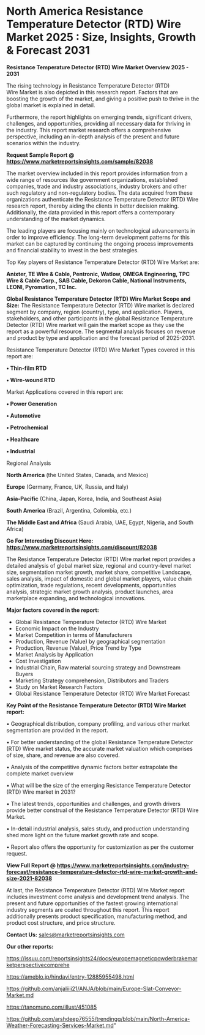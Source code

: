 # North America Resistance Temperature Detector (RTD) Wire Market 2025 : Size, Insights, Growth & Forecast 2031

<Strong> Resistance Temperature Detector (RTD) Wire Market Overview 2025 - 2031</strong>

The rising technology in Resistance Temperature Detector (RTD) Wire Market is also depicted in this research report. Factors that are boosting the growth of the market, and giving a positive push to thrive in the global market is explained in detail.

Furthermore, the report highlights on emerging trends, significant drivers, challenges, and opportunities, providing all necessary data for thriving in the industry. This report market research offers a comprehensive perspective, including an in-depth analysis of the present and future scenarios within the industry.

<strong>Request Sample Report @ <a href=https://www.marketreportsinsights.com/sample/82038>https://www.marketreportsinsights.com/sample/82038</a></strong>

The market overview included in this report provides information from a wide range of resources like government organizations, established companies, trade and industry associations, industry brokers and other such regulatory and non-regulatory bodies. The data acquired from these organizations authenticate the Resistance Temperature Detector (RTD) Wire research report, thereby aiding the clients in better decision making. Additionally, the data provided in this report offers a contemporary understanding of the market dynamics.

The leading players are focusing mainly on technological advancements in order to improve efficiency. The long-term development patterns for this market can be captured by continuing the ongoing process improvements and financial stability to invest in the best strategies.

Top Key players of Resistance Temperature Detector (RTD) Wire Market are:

<strong>Anixter, TE Wire & Cable, Pentronic, Watlow, OMEGA Engineering, TPC Wire & Cable Corp., SAB Cable, Dekoron Cable, National Instruments, LEONI, Pyromation, TC Inc.</strong>

<strong><b>Global Resistance Temperature Detector (RTD) Wire Market Scope and Size:</b></strong>
The Resistance Temperature Detector (RTD) Wire market is declared segment by company, region (country), type, and application. Players, stakeholders, and other participants in the global Resistance Temperature Detector (RTD) Wire market will gain the market scope as they use the report as a powerful resource. The segmental analysis focuses on revenue and product by type and application and the forecast period of 2025-2031.

Resistance Temperature Detector (RTD) Wire Market Types covered in this report are:

<strong>• Thin-film RTD

• Wire-wound RTD</strong>

Market Applications covered in this report are:

<strong>• Power Generation

• Automotive

• Petrochemical

• Healthcare

• Industrial</strong> 

Regional Analysis

<strong>North America</strong> (the United States, Canada, and Mexico)

<strong>Europe</strong> (Germany, France, UK, Russia, and Italy)

<strong>Asia-Pacific</strong> (China, Japan, Korea, India, and Southeast Asia)

<strong>South America</strong> (Brazil, Argentina, Colombia, etc.)

<strong>The Middle East and Africa</strong> (Saudi Arabia, UAE, Egypt, Nigeria, and South Africa)

<strong>Go For Interesting Discount Here: <a href=https://www.marketreportsinsights.com/discount/82038>https://www.marketreportsinsights.com/discount/82038</a></strong>

The Resistance Temperature Detector (RTD) Wire market report provides a detailed analysis of global market size, regional and country-level market size, segmentation market growth, market share, competitive Landscape, sales analysis, impact of domestic and global market players, value chain optimization, trade regulations, recent developments, opportunities analysis, strategic market growth analysis, product launches, area marketplace expanding, and technological innovations.

<strong><b>Major factors covered in the report:</b></strong>
<ul>
  <li>Global Resistance Temperature Detector (RTD) Wire Market </li>
  <li>Economic Impact on the Industry</li>
  <li>Market Competition in terms of Manufacturers</li>
  <li>Production, Revenue (Value) by geographical segmentation</li>
  <li>Production, Revenue (Value), Price Trend by Type</li>
  <li>Market Analysis by Application</li>
  <li>Cost Investigation</li>
  <li>Industrial Chain, Raw material sourcing strategy and Downstream Buyers</li>
  <li>Marketing Strategy comprehension, Distributors and Traders</li>
  <li>Study on Market Research Factors</li>
  <li>Global Resistance Temperature Detector (RTD) Wire Market Forecast</li>
</ul>

<strong><b>Key Point of the Resistance Temperature Detector (RTD) Wire Market report:</b></strong>

• Geographical distribution, company profiling, and various other market segmentation are provided in the report.

• For better understanding of the global Resistance Temperature Detector (RTD) Wire market status, the accurate market valuation which comprises of size, share, and revenue are also covered.

• Analysis of the competitive dynamic factors better extrapolate the complete market overview

• What will be the size of the emerging Resistance Temperature Detector (RTD) Wire market in 2031?

• The latest trends, opportunities and challenges, and growth drivers provide better construal of the Resistance Temperature Detector (RTD) Wire Market.

• In-detail industrial analysis, sales study, and production understanding shed more light on the future market growth rate and scope.

• Report also offers the opportunity for customization as per the customer request.

<strong><b>View Full Report @ <a href=https://www.marketreportsinsights.com/industry-forecast/resistance-temperature-detector-rtd-wire-market-growth-and-size-2021-82038>https://www.marketreportsinsights.com/industry-forecast/resistance-temperature-detector-rtd-wire-market-growth-and-size-2021-82038</a></b></strong>


At last, the Resistance Temperature Detector (RTD) Wire Market report includes investment come analysis and development trend analysis. The present and future opportunities of the fastest growing international industry segments are coated throughout this report. This report additionally presents product specification, manufacturing method, and product cost structure, and price structure.

<strong>Contact Us:</strong>
sales@marketreportsinsights.com

<strong>Our other reports:</strong>

<a href=https://issuu.com/reportsinsights24/docs/europemagneticpowderbrakemarketperspectivecomprehe>https://issuu.com/reportsinsights24/docs/europemagneticpowderbrakemarketperspectivecomprehe</a>

<a href=https://ameblo.jp/hindavi/entry-12885955498.html>https://ameblo.jp/hindavi/entry-12885955498.html</a>

<a href=https://github.com/anjaliiii21/ANJA/blob/main/Europe-Slat-Conveyor-Market.md>https://github.com/anjaliiii21/ANJA/blob/main/Europe-Slat-Conveyor-Market.md</a>

<a href=https://tanomuno.com/illust/451085>https://tanomuno.com/illust/451085</a>

<a href=https://github.com/arshdeep76555/trendingg/blob/main/North-America-Weather-Forecasting-Services-Market.md>https://github.com/arshdeep76555/trendingg/blob/main/North-America-Weather-Forecasting-Services-Market.md</a>"
